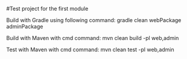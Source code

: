 #Test project for the first module

Build with Gradle using following command:
gradle clean webPackage adminPackage

Build with Maven with cmd command:
mvn clean build -pl web,admin

Test with Maven with cmd command:
mvn clean test -pl web,admin